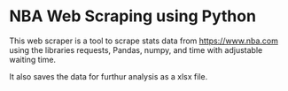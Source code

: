 # NBA Web Scraping using Python


This web scraper is a tool to scrape stats data from https://www.nba.com  using the libraries requests, Pandas, numpy, and time with adjustable waiting time.

It also saves the data for furthur analysis as a xlsx file.

